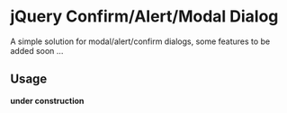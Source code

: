 # jQuery Confirm/Alert/Modal Dialog
A simple solution for modal/alert/confirm dialogs, some features to be added soon ...

## Usage

**under construction**

